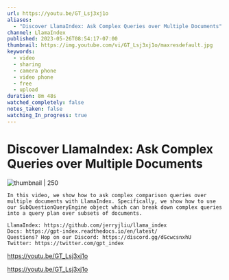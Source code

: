 ```yaml
---
url: https://youtu.be/GT_Lsj3xj1o
aliases:
  - "Discover LlamaIndex: Ask Complex Queries over Multiple Documents"
channel: LlamaIndex
published: 2023-05-26T08:54:17-07:00
thumbnail: https://img.youtube.com/vi/GT_Lsj3xj1o/maxresdefault.jpg
keywords:
  - video
  - sharing
  - camera phone
  - video phone
  - free
  - upload
duration: 8m 48s
watched_completely: false
notes_taken: false
watching_In_progress: true
---
```


# Discover LlamaIndex: Ask Complex Queries over Multiple Documents



![thumbnail | 250](https://img.youtube.com/vi/GT_Lsj3xj1o/maxresdefault.jpg)



```
In this video, we show how to ask complex comparison queries over multiple documents with LlamaIndex. Specifically, we show how to use our SubQuestionQueryEngine object which can break down complex queries into a query plan over subsets of documents.

LlamaIndex: https://github.com/jerryjliu/llama_index
Docs: https://gpt-index.readthedocs.io/en/latest/
Questions? Hop on our Discord: https://discord.gg/dGcwcsnxhU
Twitter: https://twitter.com/gpt_index
```




https://youtu.be/GT_Lsj3xj1o



https://youtu.be/GT_Lsj3xj1o


